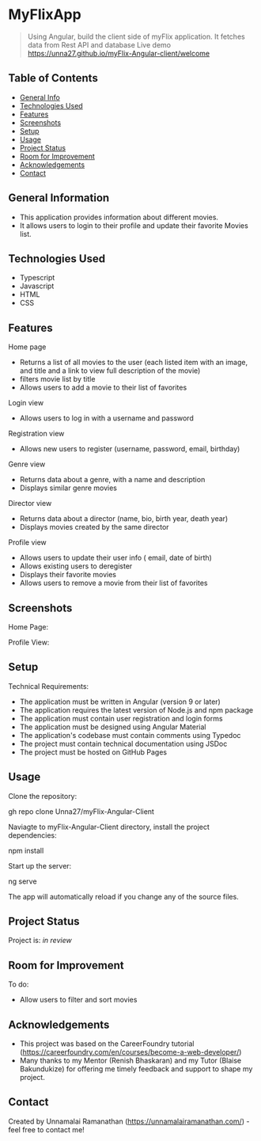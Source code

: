 # MyFlixApp
> Using Angular, build the client side of myFlix application. It fetches data from Rest API and database
> Live demo  https://unna27.github.io/myFlix-Angular-client/welcome

## Table of Contents
* [General Info](#general-information)
* [Technologies Used](#technologies-used)
* [Features](#features)
* [Screenshots](#screenshots)
* [Setup](#setup)
* [Usage](#usage)
* [Project Status](#project-status)
* [Room for Improvement](#room-for-improvement)
* [Acknowledgements](#acknowledgements)
* [Contact](#contact)


## General Information
- This application provides information about different movies.
- It allows users to login to their profile and update their favorite Movies list.


## Technologies Used
- Typescript
- Javascript
- HTML
- CSS


## Features
Home page
* Returns a list of all movies to the user (each listed item with an image, and title and a link to view full description of the movie)
* filters movie list by title
* Allows users to add a movie to their list of favorites

Login view
* Allows users to log in with a username and password

Registration view
* Allows new users to register (username, password, email, birthday)

Genre view
* Returns data about a genre, with a name and description
* Displays similar genre movies 

Director view
* Returns data about a director (name, bio, birth year, death year)
* Displays movies created by the same director

Profile view
* Allows users to update their user info ( email, date of birth)
* Allows existing users to deregister
* Displays their favorite movies
* Allows users to remove a movie from their list of favorites


## Screenshots
Home Page:


Profile View:




## Setup

Technical Requirements:

- The application must be written in Angular (version 9 or later)
- The application requires the latest version of Node.js and npm package
- The application must contain user registration and login forms
- The application must be designed using Angular Material
- The application's codebase must contain comments using Typedoc
- The project must contain technical documentation using JSDoc
- The project must be hosted on GitHub Pages


## Usage

Clone the repository:

gh repo clone Unna27/myFlix-Angular-Client

Naviagte to myFlix-Angular-Client directory, install the project dependencies:

npm install

Start up the server:

ng serve

The app will automatically reload if you change any of the source files.

## Project Status
Project is: _in review_


## Room for Improvement

To do:
- Allow users to filter and sort movies


## Acknowledgements
- This project was based on the CareerFoundry tutorial (https://careerfoundry.com/en/courses/become-a-web-developer/)
- Many thanks to my Mentor (Renish Bhaskaran) and my Tutor (Blaise Bakundukize) for offering me timely feedback and support to shape my project.


## Contact
Created by Unnamalai Ramanathan (https://unnamalairamanathan.com/) - feel free to contact me!

